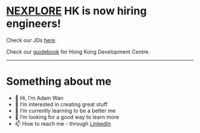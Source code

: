 # [NEXPLORE](https://www.nexplore.com) HK is now hiring engineers!

Check our JDs [here](https://hk.jobsdb.com/hk/search-jobs/nexplore).

Check our [guidebook](https://github.com/adamwan-nexplore/guidebook-nxp-hk) for Hong Kong Development Centre.

-----
# Something about me

- 👋 Hi, I’m Adam Wan
- 👀 I’m interested in creating great stuff
- 🌱 I’m currently learning to be a better me
- 💞️ I’m looking for a good way to learn more
- 📫 How to reach me - through [LinkedIn](https://hk.linkedin.com/in/adamhk)

<!---
adamwan-nexplore/adamwan-nexplore is a ✨ special ✨ repository because its `README.md` (this file) appears on your GitHub profile.
You can click the Preview link to take a look at your changes.
--->
